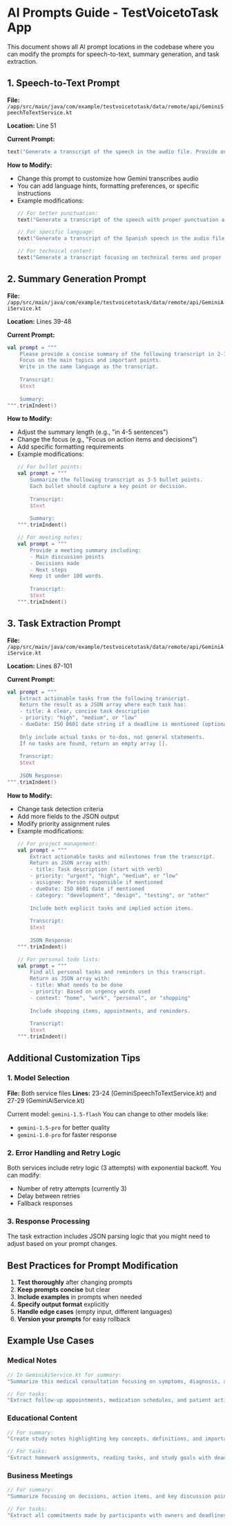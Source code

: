 # AI Prompts Guide - TestVoicetoTask App

This document shows all AI prompt locations in the codebase where you can modify the prompts for speech-to-text, summary generation, and task extraction.

## 1. Speech-to-Text Prompt

**File:** `/app/src/main/java/com/example/testvoicetotask/data/remote/api/GeminiSpeechToTextService.kt`

**Location:** Line 51

**Current Prompt:**
```kotlin
text("Generate a transcript of the speech in the audio file. Provide only the transcript without any additional commentary or formatting.")
```

**How to Modify:**
- Change this prompt to customize how Gemini transcribes audio
- You can add language hints, formatting preferences, or specific instructions
- Example modifications:
  ```kotlin
  // For better punctuation:
  text("Generate a transcript of the speech with proper punctuation and capitalization. Provide only the transcript.")
  
  // For specific language:
  text("Generate a transcript of the Spanish speech in the audio file. Provide only the transcript.")
  
  // For technical content:
  text("Generate a transcript focusing on technical terms and proper nouns. Provide only the transcript.")
  ```

## 2. Summary Generation Prompt

**File:** `/app/src/main/java/com/example/testvoicetotask/data/remote/api/GeminiAiService.kt`

**Location:** Lines 39-48

**Current Prompt:**
```kotlin
val prompt = """
    Please provide a concise summary of the following transcript in 2-3 sentences.
    Focus on the main topics and important points.
    Write in the same language as the transcript.
    
    Transcript:
    $text
    
    Summary:
""".trimIndent()
```

**How to Modify:**
- Adjust the summary length (e.g., "in 4-5 sentences")
- Change the focus (e.g., "Focus on action items and decisions")
- Add specific formatting requirements
- Example modifications:
  ```kotlin
  // For bullet points:
  val prompt = """
      Summarize the following transcript as 3-5 bullet points.
      Each bullet should capture a key point or decision.
      
      Transcript:
      $text
      
      Summary:
  """.trimIndent()
  
  // For meeting notes:
  val prompt = """
      Provide a meeting summary including:
      - Main discussion points
      - Decisions made
      - Next steps
      Keep it under 100 words.
      
      Transcript:
      $text
  """.trimIndent()
  ```

## 3. Task Extraction Prompt

**File:** `/app/src/main/java/com/example/testvoicetotask/data/remote/api/GeminiAiService.kt`

**Location:** Lines 87-101

**Current Prompt:**
```kotlin
val prompt = """
    Extract actionable tasks from the following transcript.
    Return the result as a JSON array where each task has:
    - title: A clear, concise task description
    - priority: "high", "medium", or "low"
    - dueDate: ISO 8601 date string if a deadline is mentioned (optional)
    
    Only include actual tasks or to-dos, not general statements.
    If no tasks are found, return an empty array [].
    
    Transcript:
    $text
    
    JSON Response:
""".trimIndent()
```

**How to Modify:**
- Change task detection criteria
- Add more fields to the JSON output
- Modify priority assignment rules
- Example modifications:
  ```kotlin
  // For project management:
  val prompt = """
      Extract actionable tasks and milestones from the transcript.
      Return as JSON array with:
      - title: Task description (start with verb)
      - priority: "urgent", "high", "medium", or "low"
      - assignee: Person responsible if mentioned
      - dueDate: ISO 8601 date if mentioned
      - category: "development", "design", "testing", or "other"
      
      Include both explicit tasks and implied action items.
      
      Transcript:
      $text
      
      JSON Response:
  """.trimIndent()
  
  // For personal todo lists:
  val prompt = """
      Find all personal tasks and reminders in this transcript.
      Return as JSON array with:
      - title: What needs to be done
      - priority: Based on urgency words used
      - context: "home", "work", "personal", or "shopping"
      
      Include shopping items, appointments, and reminders.
      
      Transcript:
      $text
  """.trimIndent()
  ```

## Additional Customization Tips

### 1. Model Selection
**File:** Both service files
**Lines:** 23-24 (GeminiSpeechToTextService.kt) and 27-29 (GeminiAiService.kt)

Current model: `gemini-1.5-flash`
You can change to other models like:
- `gemini-1.5-pro` for better quality
- `gemini-1.0-pro` for faster response

### 2. Error Handling and Retry Logic
Both services include retry logic (3 attempts) with exponential backoff. You can modify:
- Number of retry attempts (currently 3)
- Delay between retries
- Fallback responses

### 3. Response Processing
The task extraction includes JSON parsing logic that you might need to adjust based on your prompt changes.

## Best Practices for Prompt Modification

1. **Test thoroughly** after changing prompts
2. **Keep prompts concise** but clear
3. **Include examples** in prompts when needed
4. **Specify output format** explicitly
5. **Handle edge cases** (empty input, different languages)
6. **Version your prompts** for easy rollback

## Example Use Cases

### Medical Notes
```kotlin
// In GeminiAiService.kt for summary:
"Summarize this medical consultation focusing on symptoms, diagnosis, and treatment plan."

// For tasks:
"Extract follow-up appointments, medication schedules, and patient action items."
```

### Educational Content
```kotlin
// For summary:
"Create study notes highlighting key concepts, definitions, and important facts."

// For tasks:
"Extract homework assignments, reading tasks, and study goals with deadlines."
```

### Business Meetings
```kotlin
// For summary:
"Summarize focusing on decisions, action items, and key discussion points."

// For tasks:
"Extract all commitments made by participants with owners and deadlines."
```